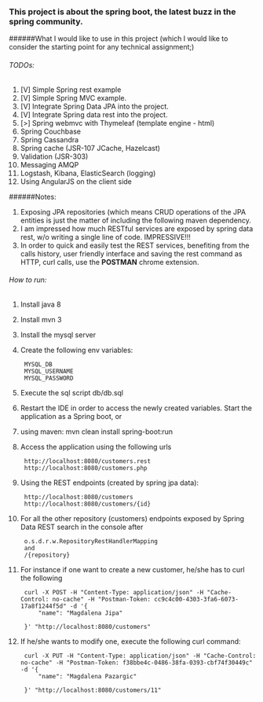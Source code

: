 ### This project is about the spring boot, the latest buzz in the spring community.

######What I would like to use in this project (which I would like to consider the starting point for any technical assignment;) 
###### TODOs:
1. [V] Simple Spring rest example
1. [V] Simple Spring MVC example.
1. [V] Integrate Spring Data JPA into the project.
1. [V] Integrate Spring data rest into the project.
1. [>] Spring webmvc with Thymeleaf (template engine - html)
1. Spring Couchbase
1. Spring Cassandra
1. Spring cache (JSR-107 JCache, Hazelcast)
1. Validation (JSR-303)
1. Messaging AMQP
1. Logstash, Kibana, ElasticSearch (logging)
1. Using AngularJS on the client side

######Notes:
1. Exposing JPA repositories (which means CRUD operations of the JPA entities is just the matter of including the following maven dependency.
1. I am impressed how much RESTful services are exposed by spring data rest, w/o writing a single line of code. IMPRESSIVE!!!
1. In order to quick and easily test the REST services, benefiting from the calls history, user friendly interface and saving the rest command as HTTP, curl calls, use the **__POSTMAN__** chrome extension.


###### How to run:
1. Install java 8
1. Install mvn 3
1. Install the mysql server
1. Create the following env variables: 
        
        MYSQL_DB
        MYSQL_USERNAME
        MYSQL_PASSWORD 
1. Execute the sql script db/db.sql
1. Restart the IDE in order to access the newly created variables. Start the application as a Spring boot, or
1. using maven: mvn clean install spring-boot:run
1. Access the application using the following urls
    
        http://localhost:8080/customers.rest
        http://localhost:8080/customers.php
1. Using the REST endpoints (created by spring jpa data):
        
        http://localhost:8080/customers
        http://localhost:8080/customers/{id}
1. For all the other repository (customers) endpoints exposed by Spring Data REST search in the console after 
    
        o.s.d.r.w.RepositoryRestHandlerMapping
        and
        /{repository}        
1. For instance if one want to create a new customer, he/she has to curl the following 

        curl -X POST -H "Content-Type: application/json" -H "Cache-Control: no-cache" -H "Postman-Token: cc9c4c00-4303-3fa6-6073-17a8f1244f5d" -d '{
            "name": "Magdalena Jipa"
            
        }' "http://localhost:8080/customers"
1. If he/she wants to modify one, execute the following curl command:

        curl -X PUT -H "Content-Type: application/json" -H "Cache-Control: no-cache" -H "Postman-Token: f38bbe4c-0486-38fa-0393-cbf74f30449c" -d '{
            "name": "Magdalena Pazargic"
            
        }' "http://localhost:8080/customers/11"
    
        
       